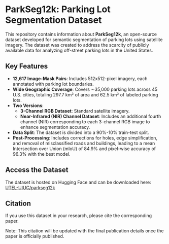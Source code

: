 # ParkSeg12k: Parking Lot Segmentation Dataset

This repository contains information about **ParkSeg12k**, an open-source dataset developed for semantic segmentation of parking lots using satellite imagery. The dataset was created to address the scarcity of publicly available data for analyzing off-street parking lots in the United States.

## Key Features
- **12,617 Image-Mask Pairs**: Includes 512x512-pixel imagery, each annotated with parking lot boundaries.
- **Wide Geographic Coverage**: Covers ∼35,000 parking lots across 45 U.S. cities, totaling 297.7 km² of area and 62.5 km² of labeled parking lots.
- **Two Versions**:
  - **3-Channel RGB Dataset**: Standard satellite imagery.
  - **Near-Infrared (NIR) Channel Dataset**: Includes an additional fourth channel (NIR) corresponding to each 3-channel RGB image to enhance segmentation accuracy.
- **Data Split**: The dataset is divided into a 90%-10% train-test split.
- **Post-Processing**: Includes corrections for holes, edge simplification, and removal of misclassified roads and buildings, leading to a mean Intersection over Union (mIoU) of 84.9% and pixel-wise accuracy of 96.3% with the best model.

## Access the Dataset
The dataset is hosted on Hugging Face and can be downloaded here: 
[UTEL-UIUC/parkseg12k](https://huggingface.co/datasets/UTEL-UIUC/parkseg12k)

## Citation
If you use this dataset in your research, please cite the corresponding paper.

Note: This citation will be updated with the final publication details once the paper is officially published.

